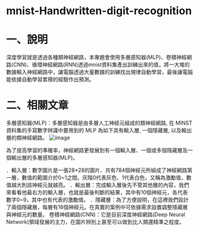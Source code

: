 # mnist-Handwritten-digit-recognition
# 一、說明
深度學習就是透過各種類神經網路，本專題會使用多層感知器(MLP)、卷積神經網路(CNN)、循環神經網路(RNN)透過mnist資料集產出訓練出來的值，將一大堆的數據輸入神經網路中，讓電腦透過大量數據的訓練找出規律自動學習，最後讓電腦能依據自動學習累積的經驗作出預測。

# 二、相關文章
多層感知器(MLP)：多層感知器是由多層人工神經元組成的類神經網路, 在 MINST 資料集的手寫數字辨識中要用到的 MLP 為如下具有輸入層, 一個隱藏層, 以及輸出層的類神經網路。
![image](https://github.com/LonelyCaesar/mnist-Handwritten-digit-recognition/assets/101235367/e6df9c0a-662d-4f9b-8b25-0c586c6fdbf9)

為了提高學習的準確率，神經網路更發展到有一個輸入層、一個或多個隱藏層及一個輸出層的多層感知器(MLP)。

．輸入層：數字圖片是一張28*28的圖片、共有784個神經元所組成了神經網路第一層，數值的範圍介於0~1之間。灰階0代表灰色、1代表白色，又稱為激勵值，數值越大則該神經元就越亮。
．輸出層：完成輸入層後先不管其他層的內容，我們來看看他最右方的輸入層，也就是最後判斷的結果，其中有10個神經元，各代表數字0~9，其中也有代表的激勵值。
．隱藏層：為了方便說明，在這裡我們設計了兩個隱藏層，每層有16個神經元。在真實的案例中可依據需求設置調整隱藏層與神經元的數量。
卷積神經網路(CNN)：它是目前深度神經網路(Deep Neural Network)領域發展的主力，在圖片辨別上甚至可以做到比人類還精準之程度。


